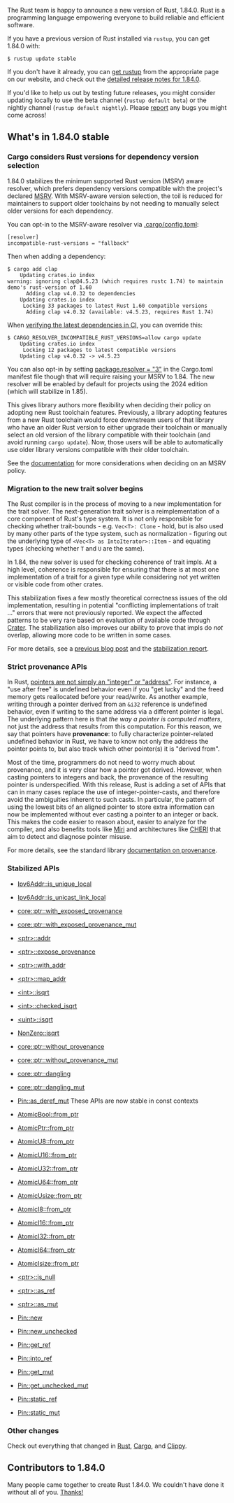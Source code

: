 The Rust team is happy to announce a new version of Rust, 1\.84\.0\. Rust is a programming language empowering everyone to build reliable and efficient software\.

If you have a previous version of Rust installed via `rustup`, you can get 1\.84\.0 with:


```
$ rustup update stable

```
If you don't have it already, you can [get rustup](https://www.rust-lang.org/install.html) from the appropriate page on our website, and check out the [detailed release notes for 1\.84\.0](https://doc.rust-lang.org/stable/releases.html#version-1840-2025-01-09)\.

If you'd like to help us out by testing future releases, you might consider updating locally to use the beta channel \(`rustup default beta`\) or the nightly channel \(`rustup default nightly`\)\. Please [report](https://github.com/rust-lang/rust/issues/new/choose) any bugs you might come across\!

## What's in 1\.84\.0 stable

### Cargo considers Rust versions for dependency version selection

1\.84\.0 stabilizes the minimum supported Rust version \(MSRV\) aware resolver, which prefers dependency versions compatible with the project's declared [MSRV](https://doc.rust-lang.org/cargo/reference/rust-version.html)\. With MSRV-aware version selection, the toil is reduced for maintainers to support older toolchains by not needing to manually select older versions for each dependency\.

You can opt-in to the MSRV-aware resolver via [\.cargo/config\.toml](https://doc.rust-lang.org/cargo/reference/config.html#resolverincompatible-rust-versions):


```
[resolver]
incompatible-rust-versions = "fallback"

```
Then when adding a dependency:


```
$ cargo add clap
    Updating crates.io index
warning: ignoring clap@4.5.23 (which requires rustc 1.74) to maintain demo's rust-version of 1.60
      Adding clap v4.0.32 to dependencies
    Updating crates.io index
     Locking 33 packages to latest Rust 1.60 compatible versions
      Adding clap v4.0.32 (available: v4.5.23, requires Rust 1.74)

```
When [verifying the latest dependencies in CI](https://doc.rust-lang.org/cargo/guide/continuous-integration.html#verifying-latest-dependencies), you can override this:


```
$ CARGO_RESOLVER_INCOMPATIBLE_RUST_VERSIONS=allow cargo update
    Updating crates.io index
     Locking 12 packages to latest compatible versions
    Updating clap v4.0.32 -> v4.5.23

```
You can also opt-in by setting [package\.resolver = "3"](https://doc.rust-lang.org/cargo/reference/resolver.html#resolver-versions) in the Cargo\.toml manifest file though that will require raising your MSRV to 1\.84\. The new resolver will be enabled by default for projects using the 2024 edition \(which will stabilize in 1\.85\)\.

This gives library authors more flexibility when deciding their policy on adopting new Rust toolchain features\. Previously, a library adopting features from a new Rust toolchain would force downstream users of that library who have an older Rust version to either upgrade their toolchain or manually select an old version of the library compatible with their toolchain \(and avoid running `cargo update`\)\. Now, those users will be able to automatically use older library versions compatible with their older toolchain\.

See the [documentation](https://doc.rust-lang.org/cargo/reference/rust-version.html#setting-and-updating-rust-version) for more considerations when deciding on an MSRV policy\.

### Migration to the new trait solver begins

The Rust compiler is in the process of moving to a new implementation for the trait solver\. The next-generation trait solver is a reimplementation of a core component of Rust's type system\. It is not only responsible for checking whether trait-bounds - e\.g\. `Vec<T>: Clone` - hold, but is also used by many other parts of the type system, such as normalization - figuring out the underlying type of `<Vec<T> as IntoIterator>::Item` - and equating types \(checking whether `T` and `U` are the same\)\.

In 1\.84, the new solver is used for checking coherence of trait impls\. At a high level, coherence is responsible for ensuring that there is at most one implementation of a trait for a given type while considering not yet written or visible code from other crates\.

This stabilization fixes a few mostly theoretical correctness issues of the old implementation, resulting in potential "conflicting implementations of trait \.\.\." errors that were not previously reported\. We expect the affected patterns to be very rare based on evaluation of available code through [Crater](https://github.com/rust-lang/crater/)\. The stabilization also improves our ability to prove that impls do *not* overlap, allowing more code to be written in some cases\.

For more details, see a [previous blog post](https://blog.rust-lang.org/inside-rust/2024/12/04/trait-system-refactor-initiative.html) and the [stabilization report](https://github.com/rust-lang/rust/pull/130654)\.

### Strict provenance APIs

In Rust, [pointers are not simply an "integer" or "address"](https://rust-lang.github.io/rfcs/3559-rust-has-provenance.html)\. For instance, a "use after free" is undefined behavior even if you "get lucky" and the freed memory gets reallocated before your read/write\. As another example, writing through a pointer derived from an `&i32` reference is undefined behavior, even if writing to the same address via a different pointer is legal\. The underlying pattern here is that *the way a pointer is computed matters*, not just the address that results from this computation\. For this reason, we say that pointers have **provenance**: to fully characterize pointer-related undefined behavior in Rust, we have to know not only the address the pointer points to, but also track which other pointer\(s\) it is "derived from"\.

Most of the time, programmers do not need to worry much about provenance, and it is very clear how a pointer got derived\. However, when casting pointers to integers and back, the provenance of the resulting pointer is underspecified\. With this release, Rust is adding a set of APIs that can in many cases replace the use of integer-pointer-casts, and therefore avoid the ambiguities inherent to such casts\. In particular, the pattern of using the lowest bits of an aligned pointer to store extra information can now be implemented without ever casting a pointer to an integer or back\. This makes the code easier to reason about, easier to analyze for the compiler, and also benefits tools like [Miri](https://github.com/rust-lang/miri) and architectures like [CHERI](https://www.cl.cam.ac.uk/research/security/ctsrd/cheri/) that aim to detect and diagnose pointer misuse\.

For more details, see the standard library [documentation on provenance](https://doc.rust-lang.org/std/ptr/index.html#provenance)\.

### Stabilized APIs

- [Ipv6Addr::is\_unique\_local](https://doc.rust-lang.org/stable/core/net/struct.Ipv6Addr.html#method.is_unique_local)
- [Ipv6Addr::is\_unicast\_link\_local](https://doc.rust-lang.org/stable/core/net/struct.Ipv6Addr.html#method.is_unicast_link_local)
- [core::ptr::with\_exposed\_provenance](https://doc.rust-lang.org/stable/core/ptr/fn.with_exposed_provenance.html)
- [core::ptr::with\_exposed\_provenance\_mut](https://doc.rust-lang.org/stable/core/ptr/fn.with_exposed_provenance_mut.html)
- [\<ptr\>::addr](https://doc.rust-lang.org/stable/core/primitive.pointer.html#method.addr)
- [\<ptr\>::expose\_provenance](https://doc.rust-lang.org/stable/core/primitive.pointer.html#method.expose_provenance)
- [\<ptr\>::with\_addr](https://doc.rust-lang.org/stable/core/primitive.pointer.html#method.with_addr)
- [\<ptr\>::map\_addr](https://doc.rust-lang.org/stable/core/primitive.pointer.html#method.map_addr)
- [\<int\>::isqrt](https://doc.rust-lang.org/stable/core/primitive.i32.html#method.isqrt)
- [\<int\>::checked\_isqrt](https://doc.rust-lang.org/stable/core/primitive.i32.html#method.checked_isqrt)
- [\<uint\>::isqrt](https://doc.rust-lang.org/stable/core/primitive.u32.html#method.isqrt)
- [NonZero::isqrt](https://doc.rust-lang.org/stable/core/num/struct.NonZero.html#impl-NonZero%3Cu128%3E/method.isqrt)
- [core::ptr::without\_provenance](https://doc.rust-lang.org/stable/core/ptr/fn.without_provenance.html)
- [core::ptr::without\_provenance\_mut](https://doc.rust-lang.org/stable/core/ptr/fn.without_provenance_mut.html)
- [core::ptr::dangling](https://doc.rust-lang.org/stable/core/ptr/fn.dangling.html)
- [core::ptr::dangling\_mut](https://doc.rust-lang.org/stable/core/ptr/fn.dangling_mut.html)
- [Pin::as\_deref\_mut](https://doc.rust-lang.org/stable/core/pin/struct.Pin.html#method.as_deref_mut)
These APIs are now stable in const contexts

- [AtomicBool::from\_ptr](https://doc.rust-lang.org/stable/core/sync/atomic/struct.AtomicBool.html#method.from_ptr)
- [AtomicPtr::from\_ptr](https://doc.rust-lang.org/stable/core/sync/atomic/struct.AtomicPtr.html#method.from_ptr)
- [AtomicU8::from\_ptr](https://doc.rust-lang.org/stable/core/sync/atomic/struct.AtomicU8.html#method.from_ptr)
- [AtomicU16::from\_ptr](https://doc.rust-lang.org/stable/core/sync/atomic/struct.AtomicU16.html#method.from_ptr)
- [AtomicU32::from\_ptr](https://doc.rust-lang.org/stable/core/sync/atomic/struct.AtomicU32.html#method.from_ptr)
- [AtomicU64::from\_ptr](https://doc.rust-lang.org/stable/core/sync/atomic/struct.AtomicU64.html#method.from_ptr)
- [AtomicUsize::from\_ptr](https://doc.rust-lang.org/stable/core/sync/atomic/struct.AtomicUsize.html#method.from_ptr)
- [AtomicI8::from\_ptr](https://doc.rust-lang.org/stable/core/sync/atomic/struct.AtomicI8.html#method.from_ptr)
- [AtomicI16::from\_ptr](https://doc.rust-lang.org/stable/core/sync/atomic/struct.AtomicI16.html#method.from_ptr)
- [AtomicI32::from\_ptr](https://doc.rust-lang.org/stable/core/sync/atomic/struct.AtomicI32.html#method.from_ptr)
- [AtomicI64::from\_ptr](https://doc.rust-lang.org/stable/core/sync/atomic/struct.AtomicI64.html#method.from_ptr)
- [AtomicIsize::from\_ptr](https://doc.rust-lang.org/stable/core/sync/atomic/struct.AtomicIsize.html#method.from_ptr)
- [\<ptr\>::is\_null](https://doc.rust-lang.org/stable/core/primitive.pointer.html#method.is_null-1)
- [\<ptr\>::as\_ref](https://doc.rust-lang.org/stable/core/primitive.pointer.html#method.as_ref-1)
- [\<ptr\>::as\_mut](https://doc.rust-lang.org/stable/core/primitive.pointer.html#method.as_mut)
- [Pin::new](https://doc.rust-lang.org/stable/core/pin/struct.Pin.html#method.new)
- [Pin::new\_unchecked](https://doc.rust-lang.org/stable/core/pin/struct.Pin.html#method.new_unchecked)
- [Pin::get\_ref](https://doc.rust-lang.org/stable/core/pin/struct.Pin.html#method.get_ref)
- [Pin::into\_ref](https://doc.rust-lang.org/stable/core/pin/struct.Pin.html#method.into_ref)
- [Pin::get\_mut](https://doc.rust-lang.org/stable/core/pin/struct.Pin.html#method.get_mut)
- [Pin::get\_unchecked\_mut](https://doc.rust-lang.org/stable/core/pin/struct.Pin.html#method.get_unchecked_mut)
- [Pin::static\_ref](https://doc.rust-lang.org/stable/core/pin/struct.Pin.html#method.static_ref)
- [Pin::static\_mut](https://doc.rust-lang.org/stable/core/pin/struct.Pin.html#method.static_mut)
### Other changes

Check out everything that changed in [Rust](https://github.com/rust-lang/rust/releases/tag/1.84.0), [Cargo](https://github.com/rust-lang/cargo/blob/master/CHANGELOG.md#cargo-184-2025-01-09), and [Clippy](https://github.com/rust-lang/rust-clippy/blob/master/CHANGELOG.md#rust-184)\.

## Contributors to 1\.84\.0

Many people came together to create Rust 1\.84\.0\. We couldn't have done it without all of you\. [Thanks\!](https://thanks.rust-lang.org/rust/1.84.0/)